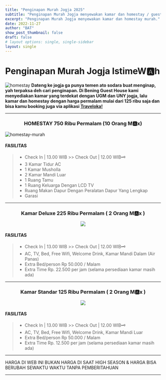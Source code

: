 ```yaml
---
title: "Penginapan Murah Jogja 2025"
subtitle: "Penginapan Murah Jogja menyewakan kamar dan homestay / guesthouse untuk turis dan pengunjung kota Jogja tercinta dengan harga terjangkau."
excerpt: "Penginapan Murah Jogja menyewakan kamar dan homestay murah."
date: 2022-11-27
author: "BAT"
show_post_thumbnail: false
draft: false
# layout options: single, single-sidebar
layout: single
---
```

# Penginapan Murah Jogja IstimeW🅰️h
![homestay](https://aceapugtar.cloudimg.io/raw.githubusercontent.com/ariefbuddies/bening-out/master/uploads/content-5a4df3448bb6d-1-650x450.jpg?w=400&radius=25&force_format=png&)
<b>Dateng ke jogja ga punya temen ato sodara buat menginap, yah terpaksa deh cari penginapan. Di Bening Guest House kami menyediakan kamar yang terdekat dengan UGM dan UNY jogja, lalu kamar dan homestay dengan harga permalam mulai dari 125 ribu saja dan bisa kamu booking juga via aplikasi <a href="https://play.google.com/store/apps/details?id=com.traveloka.android">Traveloka!</a></b>
<hr>

<h3><center>HOMESTAY 750 Ribu Permalam      (10 Orang M🅰️x) </center></h3>
  
![homestay-murah](https://aceapugtar.cloudimg.io/raw.githubusercontent.com/ariefbuddies/bening-out/master/uploads/ghtamu.jpg?w=400&radius=25&force_format=png&)
#### FASILITAS
> * Check In | 13.00 WIB >> Check Out | 12.00 WIB🗝️
> * 3 Kamar Tidur AC
> * 1 Kamar Musholla
> * 2 Kamar Mandi Luar
> * 1 Ruang Tamu
> * 1 Ruang Keluarga Dengan LCD TV
> * Ruang Makan Dapur Dengan Peralatan Dapur Yang Lengkap
> * Garasi

---

<h3><center>Kamar Deluxe 225 Ribu Permalam ( 2 Orang M🅰️x ) </center></h3>

<p align="center"><img src="https://aceapugtar.cloudimg.io/raw.githubusercontent.com/ariefbuddies/bening-out/master/uploads/k8.jpg?w=240&radius=20&force_format=png&"></p>

#### FASILITAS
> * Check In | 13.00 WIB >> Check Out | 12.00 WIB🗝️
> * AC, TV, Bed, Free Wifi, Welcome Drink, Kamar Mandi Dalam (Air Panas)
> * Extra Bed/person Rp 50.000 / Malam
> * Extra Time Rp. 22.500 per jam (selama persediaan kamar masih ada)

---

<h3><center> Kamar Standar 125 Ribu Permalam ( 2 Orang M🅰️x ) </center></h3>


<p align="center"><img src="https://aceapugtar.cloudimg.io/raw.githubusercontent.com/ariefbuddies/bening-out/master/uploads/k10.jpg?w=240&radius=20&force_format=png&"></p>

#### FASILITAS
> * Check In | 13.00 WIB >> Check Out | 12.00 WIB🗝️
> * AC, TV, Bed, Free Wifi, Welcome Drink, Kamar Mandi Luar
> * Extra Bed/person Rp 50.000 / Malam
> * Extra Time Rp. 12.500 per jam (selama persediaan kamar masih ada)

---

HARGA DI WEB INI BUKAN HARGA DI SAAT HIGH SEASON & HARGA BISA BERUBAH SEWAKTU WAKTU TANPA PEMBERITAHUAN

---


